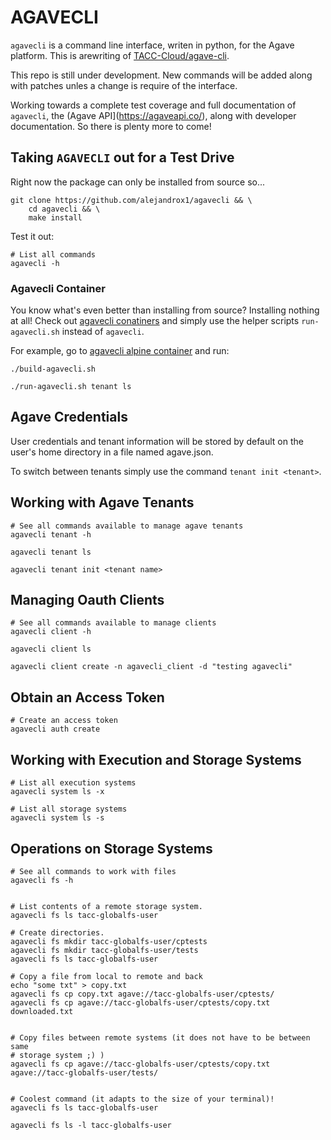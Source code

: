 # AGAVECLI

`agavecli` is a command line interface, writen in python, for the Agave platform.
This is arewriting of [TACC-Cloud/agave-cli](https://github.com/TACC-Cloud/agave-cli).

This repo is still under development. New commands will be added along with
patches unles a change is require of the interface.

Working towards a complete test coverage and full documentation of `agavecli`,
the (Agave API](https://agaveapi.co/), along with developer documentation. So
there is plenty more to come!


## Taking `AGAVECLI` out for a Test Drive
Right now the package can only be installed from source so...
```shell
git clone https://github.com/alejandrox1/agavecli && \
    cd agavecli && \
    make install
```

Test it out:
```shell
# List all commands
agavecli -h
```

### Agavecli Container
You know what's even better than installing from source? Installing nothing at
all! Check out [agavecli conatiners](/docker) and simply use the helper scripts
`run-agavecli.sh` instead of `agavecli`. 

For example, go to [agavecli alpine container](/docker/alpine_python3)
and run:
```shell
./build-agavecli.sh

./run-agavecli.sh tenant ls
```

## Agave Credentials
User credentials and tenant information will be stored by default on the user's
home directory in a file named agave.json.

To switch between tenants simply use the command `tenant init <tenant>`.



## Working with Agave Tenants
```shell
# See all commands available to manage agave tenants
agavecli tenant -h

agavecli tenant ls

agavecli tenant init <tenant name>
```

## Managing Oauth Clients
```shell
# See all commands available to manage clients
agavecli client -h

agavecli client ls

agavecli client create -n agavecli_client -d "testing agavecli"
```

## Obtain an Access Token
```shell
# Create an access token
agavecli auth create
```

## Working with Execution and Storage Systems
```shell
# List all execution systems
agavecli system ls -x

# List all storage systems
agavecli system ls -s
```

## Operations on Storage Systems
```shell
# See all commands to work with files
agavecli fs -h


# List contents of a remote storage system.
agavecli fs ls tacc-globalfs-user

# Create directories.
agavecli fs mkdir tacc-globalfs-user/cptests
agavecli fs mkdir tacc-globalfs-user/tests
agavecli fs ls tacc-globalfs-user

# Copy a file from local to remote and back
echo "some txt" > copy.txt
agavecli fs cp copy.txt agave://tacc-globalfs-user/cptests/
agavecli fs cp agave://tacc-globalfs-user/cptests/copy.txt downloaded.txt


# Copy files between remote systems (it does not have to be between same
# storage system ;) )
agavecli fs cp agave://tacc-globalfs-user/cptests/copy.txt agave://tacc-globalfs-user/tests/


# Coolest command (it adapts to the size of your terminal)!
agavecli fs ls tacc-globalfs-user

agavecli fs ls -l tacc-globalfs-user
```
